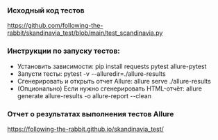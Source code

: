 ### Исходный код тестов 
https://github.com/following-the-rabbit/skandinavia_test/blob/main/test_scandinavia.py

### Инструкции по запуску тестов:
* Установить зависимости: pip install requests pytest allure-pytest
* Запусти тесты: pytest -v --alluredir=./allure-results
* Сгенерировать и открыть отчет Allure: allure serve ./allure-results
* (Опционально) Если нужно сгенерировать HTML-отчёт: allure generate allure-results -o allure-report --clean

### Отчет о результатах выполнения тестов Allure 
https://following-the-rabbit.github.io/skandinavia_test/
